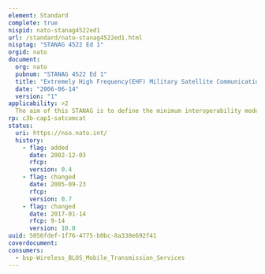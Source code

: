 ```yaml
---
element: Standard
complete: true
nispid: nato-stanag4522ed1
url: /standard/nato-stanag4522ed1.html
nisptag: "STANAG 4522 Ed 1"
orgid: nato
document:
  org: nato
  pubnum: "STANAG 4522 Ed 1"
  title: "Extremely High Frequency(EHF) Military Satellite Communications(MILSATCOM) Interoperability Standards for Medium Data Rate Services"
  date: "2006-06-14"
  version: "1"
applicability: >2
  The aim of this STANAG is to define the minimum interoperability modes for a NATO EHF MDR MILSATCOM system. This STANAG describes the EHF MDR signal, modulation, and data format parameters of the satellite data uplinks and downlinks. These standard data links are transmissions that can be used for tracking, commanding, or communications on the uplink and for telemetry, tracking, mission data, or communications on the downlink. When the requirements of the standard are incorporated in specifications and used to develop satellite data links, a basic commonality for the satellite and ground terminal processing equipment is established, and link interoperability is possible.
rp: c3b-cap1-satcomcat
status:
  uri: https://nso.nato.int/
  history: 
    - flag: added
      date: 2002-12-03
      rfcp: 
      version: 0.4
    - flag: changed
      date: 2005-09-23
      rfcp: 
      version: 0.7
    - flag: changed
      date: 2017-01-14
      rfcp: 9-14
      version: 10.0
uuid: 5056fdef-1f76-4775-b0bc-8a338e692f41
coverdocument:
consumers:
  - bsp-Wireless_BLOS_Mobile_Transmission_Services
---
```

